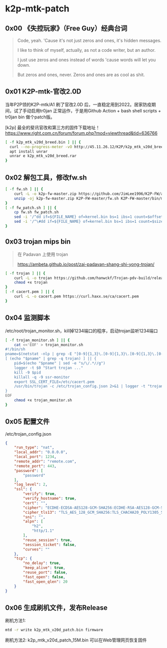 # k2p-mtk-patch

## 0x00 《失控玩家》（Free Guy）经典台词
>Code, yeah.
>'Cause it's not just zeros and ones, it's hidden messages.
>
>I like to think of myself, actually, as not a code writer, but an author.
>
>I just use zeros and ones instead of words 'cause words will let you down.
>
>But zeros and ones, never. Zeros and ones are as cool as shit.

## 0x01 K2P-mtk-官改2.0D
当年P2P领的K2P-mtk/A1 刷了官改2.0D 后，一直稳定用到2022。居家防疫期间，试了手动启用tr0jan 正常运作，于是用Github Action + bash shell scripts + tr0jan bin 做个patch版。

[k2p] 最全的斐讯官改和第三方的固件下载地址！
https://www.right.com.cn/forum/forum.php?mod=viewthread&tid=636766

```bash
[ -f k2p_mtk_v20d_breed.bin ] || {
  curl --no-progress-meter -vO http://45.11.26.12/K2P/k2p_mtk_v20d_breed.rar
  apt install unrar
  unrar e k2p_mtk_v20d_breed.rar
}
```

## 0x02 解包工具，修改fw.sh
```bash
[ -f fw.sh ] || {
	curl -L -o k2p-fw-master.zip https://github.com/JimLee1996/K2P-FW/archive/master.zip
	unzip -oj k2p-fw-master.zip K2P-FW-master/fw.sh K2P-FW-master/bin/mksquashfs4 K2P-FW-master/bin/padjffs2 K2P-FW-master/bin/unsquashfs4
}
[ -f fw_patch.sh ] || {
	cp fw.sh fw_patch.sh
	sed -i '/^dd if=${FILE_NAME} of=kernel.bin bs=1 ibs=1 count=$offset1$/c\\#dd if=${FILE_NAME} of=kernel.bin bs=1 ibs=1 count=$offset1' fw_patch.sh
	sed -i '/^\#dd if=${FILE_NAME} of=kernel.bin bs=1 ibs=1 count=$size1 skip=$offset0$/c\dd if=${FILE_NAME} of=kernel.bin bs=1 ibs=1 count=$size1 skip=$offset0' fw_patch.sh
}
```

## 0x03 trojan mips bin
>在 Padavan 上使用 trojan
>
><https://ambeta.github.io/post/zai-padavan-shang-shi-yong-trojan/>
```bash
[ -f trojan ] || {
	curl -L -o trojan https://github.com/hanwckf/Trojan-pdv-build/releases/download/v20220216/trojan-mips1004kec-static
	chmod +x trojan
}
[ -f cacert.pem ] || {
	curl -L -o cacert.pem https://curl.haxx.se/ca/cacert.pem	
}
```

## 0x04 监测脚本
/etc/root/trojan_monitor.sh，kill掉1234端口的程序，启动trojan监听1234端口
```bash
[ -f trojan_monitor.sh ] || {
	cat <<'EOF' > trojan_monitor.sh
#!/bin/sh 
pname=$(netstat -nlp | grep -E "[0-9]{1,3}\.[0-9]{1,3}\.[0-9]{1,3}\.[0-9]{1,3}\:1234" | awk '{print $7}')
[ (echo "$pname" | grep -q trojan) ] || {
	pid=$(echo "$pname" | sed -e "s/\/.*//g")
	logger -t $0 "Start trojan ..."
	kill -9 $pid
	killall -q -9 ssr-monitor
	export SSL_CERT_FILE=/etc/cacert.pem
	/usr/bin/trojan -c /etc/trojan_config.json 2>&1 | logger -t "trojan" &
}
EOF
	chmod +x trojan_monitor.sh
}
```

## 0x05 配置文件
/etc/trojan_config.json
```json
{
    "run_type": "nat",
    "local_addr": "0.0.0.0",
    "local_port": 1234,
    "remote_addr": "remote.com",
    "remote_port": 443,
    "password": [
        "password"
    ],
    "log_level": 2,
    "ssl": {
        "verify": true,
        "verify_hostname": true,
        "cert": "",
        "cipher": "ECDHE-ECDSA-AES128-GCM-SHA256:ECDHE-RSA-AES128-GCM-SHA256:ECDHE-ECDSA-CHACHA20-POLY1305:ECDHE-RSA-CHACHA20-POLY1305:ECDHE-ECDSA-AES256-GCM-SHA384:ECDHE-RSA-AES256-GCM-SHA384:ECDHE-ECDSA-AES256-SHA:ECDHE-ECDSA-AES128-SHA:ECDHE-RSA-AES128-SHA:ECDHE-RSA-AES256-SHA:DHE-RSA-AES128-SHA:DHE-RSA-AES256-SHA:AES128-SHA:AES256-SHA:DES-CBC3-SHA",
        "cipher_tls13": "TLS_AES_128_GCM_SHA256:TLS_CHACHA20_POLY1305_SHA256:TLS_AES_256_GCM_SHA384",
        "sni": "",
        "alpn": [
            "h2",
            "http/1.1"
        ],
        "reuse_session": true,
        "session_ticket": false,
        "curves": ""
    },
    "tcp": {
        "no_delay": true,
        "keep_alive": true,
        "reuse_port": false,
        "fast_open": false,
        "fast_open_qlen": 20
    }
}
```

## 0x06 生成刷机文件，发布Release
刷机方法1:
```bash
mtd -r write k2p_mtk_v20d_patch.bin firmware
```
刷机方法2:
k2p_mtk_v20d_patch_15M.bin 可以在Web管理网页恢复固件
